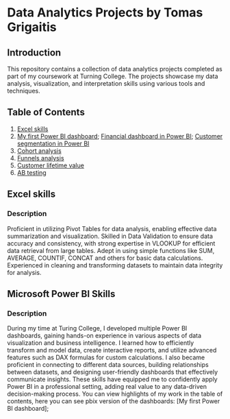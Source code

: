 # Data Analytics Projects by Tomas Grigaitis

## Introduction
This repository contains a collection of data analytics projects completed as part of my coursework at Turning College. The projects showcase my data analysis, visualization, and interpretation skills using various tools and techniques.

## Table of Contents
1. [Excel skills](Excel%20knowledge%20(simple%20example).xlsx)
2. [My first Power BI dashboard](My%20first%20powerbi%20dashboard.pdf); [Financial dashboard in Power BI](Financial%20overview%20dashboard.pdf); [Customer segmentation in Power BI](Customer%20segmentation%20POWER%20BI.pdf)
5. [Cohort analysis](Cohort%20analysis.xlsx)
6. [Funnels analysis](funnels.xlsx)
7. [Customer lifetime value](Customer%20lifetime%20value%20(cohorts).xlsx)
8. [AB testing](AB%20test%20task.docx)

## Excel skills
### Description
Proficient in utilizing Pivot Tables for data analysis, enabling effective data summarization and visualization. Skilled in Data Validation to ensure data accuracy and consistency, with strong expertise in VLOOKUP for efficient data retrieval from large tables. Adept in using simple functions like SUM, AVERAGE, COUNTIF, CONCAT and others for basic data calculations. Experienced in cleaning and transforming datasets to maintain data integrity for analysis.

## Microsoft Power BI Skills
### Description
During my time at Turing College, I developed multiple Power BI dashboards, gaining hands-on experience in various aspects of data visualization and business intelligence. I learned how to efficiently transform and model data, create interactive reports, and utilize advanced features such as DAX formulas for custom calculations. I also became proficient in connecting to different data sources, building relationships between datasets, and designing user-friendly dashboards that effectively communicate insights. These skills have equipped me to confidently apply Power BI in a professional setting, adding real value to any data-driven decision-making process. You can view highlights of my work in the table of contents, here you can see pbix version of the dashboards: [My first Power BI dashboard];

